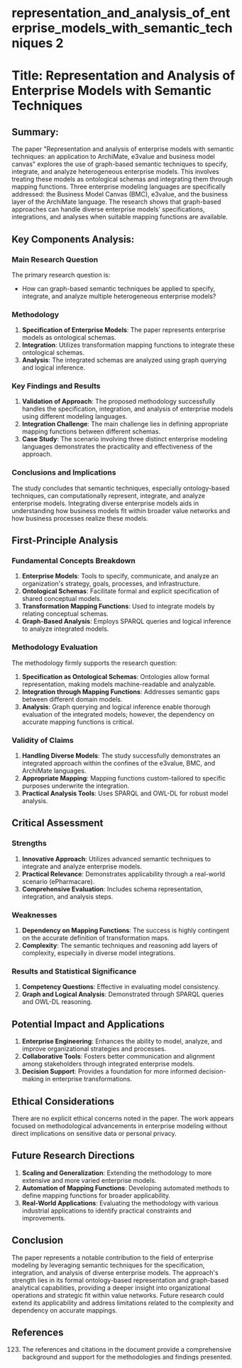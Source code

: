 # representation_and_analysis_of_enterprise_models_with_semantic_techniques 2

# Title: Representation and Analysis of Enterprise Models with Semantic Techniques

## Summary:
The paper "Representation and analysis of enterprise models with semantic techniques: an application to ArchiMate, e3value and business model canvas" explores the use of graph-based semantic techniques to specify, integrate, and analyze heterogeneous enterprise models. This involves treating these models as ontological schemas and integrating them through mapping functions. Three enterprise modeling languages are specifically addressed: the Business Model Canvas (BMC), e3value, and the business layer of the ArchiMate language. The research shows that graph-based approaches can handle diverse enterprise models' specifications, integrations, and analyses when suitable mapping functions are available.

## Key Components Analysis:

### Main Research Question
The primary research question is:
* How can graph-based semantic techniques be applied to specify, integrate, and analyze multiple heterogeneous enterprise models?

### Methodology
1. **Specification of Enterprise Models**: The paper represents enterprise models as ontological schemas.
2. **Integration**: Utilizes transformation mapping functions to integrate these ontological schemas.
3. **Analysis**: The integrated schemas are analyzed using graph querying and logical inference.

### Key Findings and Results
1. **Validation of Approach**: The proposed methodology successfully handles the specification, integration, and analysis of enterprise models using different modeling languages.
2. **Integration Challenge**: The main challenge lies in defining appropriate mapping functions between different schemas.
3. **Case Study**: The scenario involving three distinct enterprise modeling languages demonstrates the practicality and effectiveness of the approach.

### Conclusions and Implications
The study concludes that semantic techniques, especially ontology-based techniques, can computationally represent, integrate, and analyze enterprise models. Integrating diverse enterprise models aids in understanding how business models fit within broader value networks and how business processes realize these models.

## First-Principle Analysis

### Fundamental Concepts Breakdown
1. **Enterprise Models**: Tools to specify, communicate, and analyze an organization's strategy, goals, processes, and infrastructure.
2. **Ontological Schemas**: Facilitate formal and explicit specification of shared conceptual models.
3. **Transformation Mapping Functions**: Used to integrate models by relating conceptual schemas.
4. **Graph-Based Analysis**: Employs SPARQL queries and logical inference to analyze integrated models.

### Methodology Evaluation
The methodology firmly supports the research question:
1. **Specification as Ontological Schemas**: Ontologies allow formal representation, making models machine-readable and analyzable.
2. **Integration through Mapping Functions**: Addresses semantic gaps between different domain models.
3. **Analysis**: Graph querying and logical inference enable thorough evaluation of the integrated models; however, the dependency on accurate mapping functions is critical.

### Validity of Claims
1. **Handling Diverse Models**: The study successfully demonstrates an integrated approach within the confines of the e3value, BMC, and ArchiMate languages.
2. **Appropriate Mapping**: Mapping functions custom-tailored to specific purposes underwrite the integration.
3. **Practical Analysis Tools**: Uses SPARQL and OWL-DL for robust model analysis.

## Critical Assessment

### Strengths
1. **Innovative Approach**: Utilizes advanced semantic techniques to integrate and analyze enterprise models.
2. **Practical Relevance**: Demonstrates applicability through a real-world scenario (ePharmacare).
3. **Comprehensive Evaluation**: Includes schema representation, integration, and analysis steps.

### Weaknesses
1. **Dependency on Mapping Functions**: The success is highly contingent on the accurate definition of transformation maps.
2. **Complexity**: The semantic techniques and reasoning add layers of complexity, especially in diverse model integrations.

### Results and Statistical Significance
1. **Competency Questions**: Effective in evaluating model consistency.
2. **Graph and Logical Analysis**: Demonstrated through SPARQL queries and OWL-DL reasoning.

## Potential Impact and Applications
1. **Enterprise Engineering**: Enhances the ability to model, analyze, and improve organizational strategies and processes.
2. **Collaborative Tools**: Fosters better communication and alignment among stakeholders through integrated enterprise models.
3. **Decision Support**: Provides a foundation for more informed decision-making in enterprise transformations.

## Ethical Considerations
There are no explicit ethical concerns noted in the paper. The work appears focused on methodological advancements in enterprise modeling without direct implications on sensitive data or personal privacy.

## Future Research Directions
1. **Scaling and Generalization**: Extending the methodology to more extensive and more varied enterprise models.
2. **Automation of Mapping Functions**: Developing automated methods to define mapping functions for broader applicability.
3. **Real-World Applications**: Evaluating the methodology with various industrial applications to identify practical constraints and improvements.

## Conclusion
The paper represents a notable contribution to the field of enterprise modeling by leveraging semantic techniques for the specification, integration, and analysis of diverse enterprise models. The approach's strength lies in its formal ontology-based representation and graph-based analytical capabilities, providing a deeper insight into organizational operations and strategic fit within value networks. Future research could extend its applicability and address limitations related to the complexity and dependency on accurate mappings.

## References
123. The references and citations in the document provide a comprehensive background and support for the methodologies and findings presented.